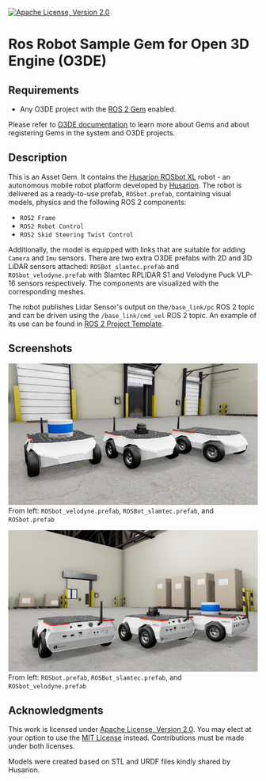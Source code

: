 [![Apache License, Version 2.0][apache_shield]][apache]

# Ros Robot Sample Gem for Open 3D Engine (O3DE)

## Requirements
- Any O3DE project with the [ROS 2 Gem](https://docs.o3de.org/docs/user-guide/interactivity/robotics/) enabled.

Please refer to [O3DE documentation](https://docs.o3de.org/docs/user-guide/gems/) to learn more about Gems and about registering Gems in the system and O3DE projects.

## Description
This is an Asset Gem. It contains the [Husarion ROSbot XL](https://husarion.com/manuals/rosbot-xl/) robot - an autonomous mobile robot platform developed by [Husarion](https://husarion.com). The robot is delivered as a ready-to-use prefab, `ROSbot.prefab`, containing visual models, physics and the following ROS 2 components:
- `ROS2 Frame`
- `ROS2 Robot Control`
- `ROS2 Skid Steering Twist Control`

Additionally, the model is equipped with links that are suitable for adding `Camera` and `Imu` sensors. There are two extra O3DE prefabs with 2D and 3D LiDAR sensors attached: `ROSBot_slamtec.prefab` and `ROSbot_velodyne.prefab` with Slamtec RPLIDAR S1 and Velodyne Puck VLP-16 sensors respectively. The components are visualized with the corresponding meshes. 

The robot publishes Lidar Sensor's output on the`/base_link/pc` ROS 2 topic and can be driven using the `/base_link/cmd_vel` ROS 2 topic. An example of its use can be found in [ROS 2 Project Template](https://github.com/o3de/o3de-extras/tree/development/Templates/Ros2ProjectTemplate).

## Screenshots
![](docs/images/front.png)
From left: `ROSbot_velodyne.prefab`, `ROSBot_slamtec.prefab`, and `ROSbot.prefab`

![](docs/images/back.png)
From left: `ROSbot.prefab`, `ROSBot_slamtec.prefab`, and `ROSbot_velodyne.prefab`

## Acknowledgments
This work is licensed under [Apache License, Version 2.0][apache]. You may elect at your option to use the [MIT License][mit] instead. Contributions must be made under both licenses.

Models were created based on STL and URDF files kindly shared by Husarion.

[apache]: https://opensource.org/licenses/Apache-2.0
[mit]: https://opensource.org/licenses/MIT
[apache_shield]: https://img.shields.io/badge/License-Apache_2.0-blue.svg